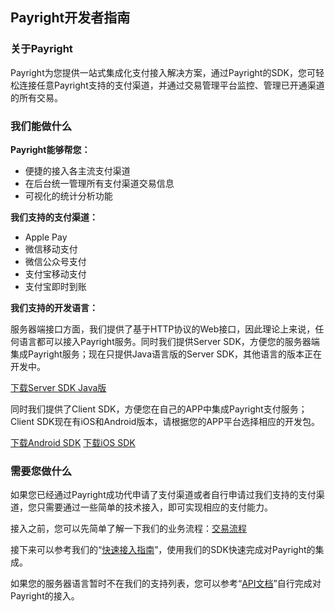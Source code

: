 ## Payright开发者指南

### 关于Payright
Payright为您提供一站式集成化支付接入解决方案，通过Payright的SDK，您可轻松连接任意Payright支持的支付渠道，并通过交易管理平台监控、管理已开通渠道的所有交易。


### 我们能做什么

**Payright能够帮您：**
	
* 便捷的接入各主流支付渠道
* 在后台统一管理所有支付渠道交易信息
* 可视化的统计分析功能

**我们支持的支付渠道：**

* Apple Pay
* 微信移动支付
* 微信公众号支付
* 支付宝移动支付
* 支付宝即时到账

**我们支持的开发语言：**
	
服务器端接口方面，我们提供了基于HTTP协议的Web接口，因此理论上来说，任何语言都可以接入Payright服务。同时我们提供Server SDK，方便您的服务器端集成Payright服务；现在只提供Java语言版的Server SDK，其他语言的版本正在开发中。
	
[下载Server SDK Java版](https://github.com/swwx-payright/payright-server-sdk-java/archive/master.zip)
	
同时我们提供了Client SDK，方便您在自己的APP中集成Payright支付服务；Client SDK现在有iOS和Android版本，请根据您的APP平台选择相应的开发包。
	
[下载Android SDK](https://github.com/swwx-payright/payright-demo-android/archive/master.zip)
[下载iOS SDK](https://github.com/swwx-payright/payright-demo-ios/archive/master.zip)
	

### 需要您做什么

如果您已经通过Payright成功代申请了支付渠道或者自行申请过我们支持的支付渠道，您只需要通过一些简单的技术接入，即可实现相应的支付能力。

接入之前，您可以先简单了解一下我们的业务流程：[交易流程](流程.md)

接下来可以参考我们的“[快速接入指南](quick_start.md)”，使用我们的SDK快速完成对Payright的集成。

如果您的服务器语言暂时不在我们的支持列表，您可以参考“[API文档](API文档.md)”自行完成对Payright的接入。